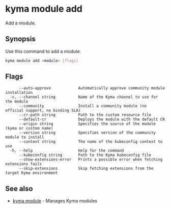 # kyma module add

Add a module.

## Synopsis

Use this command to add a module.

```bash
kyma module add <module> [flags]
```

## Flags

```text
      --auto-approve            Automatically approve community module installation
  -c, --channel string          Name of the Kyma channel to use for the module
      --community               Install a community module (no official support, no binding SLA)
      --cr-path string          Path to the custom resource file
      --default-cr              Deploys the module with the default CR
      --origin string           Specifies the source of the module (kyma or custom name)
      --version string          Specifies version of the community module to install
      --context string          The name of the kubeconfig context to use
  -h, --help                    Help for the command
      --kubeconfig string       Path to the Kyma kubeconfig file
      --show-extensions-error   Prints a possible error when fetching extensions fails
      --skip-extensions         Skip fetching extensions from the target Kyma environment
```

## See also

* [kyma module](kyma_module.md) - Manages Kyma modules
